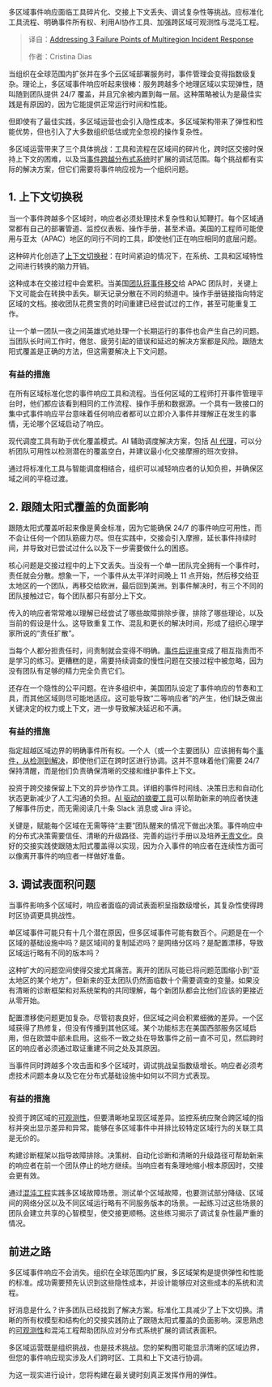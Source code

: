 
<!--
title: 应对多区域事件响应三大失效点
cover: https://cdn.thenewstack.io/media/2025/10/21f872c6-handoffs.jpg
summary: 多区域事件响应面临工具碎片化、交接上下文丢失、调试复杂性等挑战。应标准化工具流程、明确事件所有权、利用AI协作工具、加强跨区域可观测性与混沌工程。
-->

多区域事件响应面临工具碎片化、交接上下文丢失、调试复杂性等挑战。应标准化工具流程、明确事件所有权、利用AI协作工具、加强跨区域可观测性与混沌工程。

> 译自：[Addressing 3 Failure Points of Multiregion Incident Response](https://thenewstack.io/addressing-3-failure-points-of-multiregion-incident-response/)
> 
> 作者：Cristina Dias

当组织在全球范围内扩张并在多个云区域部署服务时，事件管理会变得指数级复杂。理论上，多区域事件响应听起来很棒：服务跨越多个地理区域以实现弹性，随叫随到团队提供 24/7 覆盖，并且冗余被内置到每一层。这种策略被认为是最佳实践是有原因的，因为它能提供正常运行时间和性能。

但即使有了最佳实践，多区域运营也会引入隐性成本。多区域架构带来了弹性和性能优势，但也引入了大多数组织低估或完全忽视的操作复杂性。

多区域运营带来了三个具体挑战：工具和流程在区域间的碎片化，跨时区交接时保持上下文的困难，以及当[事件跨越分布式系统](https://thenewstack.io/fast-focused-incident-response-reduce-system-noise-by-98/)时扩展的调试范围。每个挑战都有实际的解决方案，但它们需要将事件响应视为一个组织问题。

## **1. 上下文切换税**

当一个事件跨越多个区域时，响应者必须处理技术复杂性和认知鞭打。每个区域通常都有自己的部署管道、监控仪表板、操作手册，甚至术语。美国的工程师可能使用与亚太（APAC）地区的同行不同的工具，即使他们正在响应相同的底层问题。

这种碎片化创造了[上下文切换税](https://thenewstack.io/the-interrupt-tax-why-developer-productivity-is-measured-in-silences/)：在时间紧迫的情况下，在系统、工具和区域特性之间进行转换的脑力开销。

这种成本在交接过程中会累积。当美国[团队将事件移交](https://thenewstack.io/what-can-incident-teams-learn-from-crisis-management/)给 APAC 团队时，关键上下文可能会在转换中丢失。聊天记录分散在不同的频道中。操作手册链接指向特定区域的文档。接收团队花费宝贵的时间重建已经尝试过的工作，甚至可能重复工作。

让一个单一团队一夜之间英雄式地处理一个长期运行的事件也会产生自己的问题。当团队长时间工作时，倦怠、疲劳引起的错误和延迟的解决方案都是风险。跟随太阳式覆盖是正确的方法，但这需要解决上下文问题。

### **有益的措施**

在所有区域标准化您的事件响应工具和流程。当任何区域的工程师打开事件管理平台时，他们都应该看到相同的工作流程、操作手册和数据源。一个具有一致接口的集中式事件响应平台意味着任何响应者都可以立即介入事件并理解正在发生的事情，无论哪个区域启动了响应。

现代调度工具有助于优化覆盖模式。AI 辅助调度解决方案，包括 [AI 代理](https://thenewstack.io/how-ai-agents-will-transform-devops-workflows-for-工程师/)，可以分析团队可用性以检测潜在的覆盖空白，并建议最小化交接摩擦的班次安排。

通过将标准化工具与智能调度相结合，组织可以减轻响应者的认知负担，并确保区域之间的平稳过渡。

## **2. 跟随太阳式覆盖的负面影响**

跟随太阳式覆盖听起来像是黄金标准，因为它能确保 24/7 的事件响应可用性，而不会让任何一个团队筋疲力尽。但在实践中，交接会引入摩擦，延长事件持续时间，并导致对已尝试过什么以及下一步需要做什么的困惑。

核心问题是交接过程中的上下文丢失。当没有一个单一团队完全拥有一个事件时，责任就会分散。想象一下，一个事件从太平洋时间晚上 11 点开始，然后移交给亚太地区的一个团队，再移交给欧洲，最后回到美洲。到事件解决时，有三个不同的团队接触过它，每个团队都只有部分上下文。

传入的响应者常常难以理解已经尝试了哪些故障排除步骤，排除了哪些理论，以及当前的假设是什么。这导致重复工作、混乱和更长的解决时间，形成了组织心理学家所说的“责任扩散”。

当每个人都分担责任时，问责制就会变得不明确。[事件后评审](https://thenewstack.io/4-ways-to-facilitate-a-successful-learning-review/)变成了相互指责而不是学习的练习。更糟糕的是，需要持续调查的慢性问题在交接过程中被忽略，因为没有团队有足够的精力完全负责它们。

还存在一个隐性的公平问题。在许多组织中，美国团队设定了事件响应的节奏和工具，而其他区域则尽可能地适应。这可能导致“二等响应者”的产生，他们缺乏做出关键决定的权力或上下文，进一步导致解决延迟和不满。

### **有益的措施**

指定超越区域边界的明确事件所有权。一个人（或一个主要团队）应该拥有每个[事件，从检测到解决](https://thenewstack.io/bridging-the-gap-between-monitoring-and-incident-resolution/)，即使他们正在跨时区进行协调。这并不意味着他们需要 24/7 保持清醒，而是他们负责确保清晰的交接和维护事件上下文。

投资于跨交接保留上下文的异步协作工具。详细的事件时间线、决策日志和自动化状态更新减少了人工沟通的负担。[AI 驱动的摘要工具](https://thenewstack.io/how-to-use-ai-for-company-documents-summarization-extraction-and-beyond/)可以帮助新来的响应者快速了解事件历史，而无需阅读几十条 Slack 消息或 Jira 评论。

关键是，赋能每个区域在无需等待“主要”团队醒来的情况下做出决策。事件响应中的分布式决策需要信任、清晰的升级路径、完善的运行手册以及培养[无责文化](https://postmortmortems.pagerduty.com/culture/blameless/)。良好的交接实践使跟随太阳式覆盖得以实现，因为介入事件的响应者在连续性方面可以像离开事件的响应者一样做好准备。

## **3. 调试表面积问题**

当事件影响多个区域时，响应者面临的调试表面积呈指数级增长，其复杂性使得跨时区协调更具挑战性。

单区域事件可能只有十几个潜在原因，但多区域事件可能有数百个。问题是在一个区域的基础设施中吗？是区域间的复制延迟吗？是网络分区吗？是配置漂移，导致区域运行略有不同的版本吗？

这种扩大的问题空间使得交接尤其痛苦。离开的团队可能已将问题范围缩小到“亚太地区的某个地方”，但新来的亚太团队仍然面临数十个需要调查的变量。如果没有清晰的诊断框架和对系统架构的共同理解，每个新团队都会比他们应该的更接近从零开始。

配置漂移使问题更加复杂。尽管初衷良好，但区域之间会积累细微的差异。一个区域获得了热修复，但没有传播到其他区域。某个功能标志在美国西部服务区域启用，但在欧盟中部未启用。这些不一致之处在导致事件之前一直不可见，然后跨时区的响应者必须通过取证重建不同之处及其原因。

当事件同时跨越多个攻击面和多个区域时，调试挑战呈指数级增长。响应者必须考虑技术问题本身以及它在分布式基础设施中如何以不同方式表现。

### **有益的措施**

投资于跨区域的[可观测性](https://thenewstack.io/obserablity/)，但要清晰地呈现区域差异。监控系统应聚合跨区域的指标并突出显示差异和异常。能够在多区域事件中并排比较特定区域行为的关联工具是无价的。

构建诊断框架以指导故障排除。决策树、自动化诊断和清晰的升级路径可帮助新来的响应者在前一个团队停止的地方继续。当响应者有条理地缩小根本原因时，交接会更有效。

通过[混沌工程](https://thenewstack.io/chaos-engineering-made-simple/)实践多区域故障场景。测试单个区域故障，也要测试部分降级、区域间的网络分区以及不同区域运行略有不同服务版本的场景。一起练习过这些场景的团队会建立共享的心智模型，使交接更顺畅。这些练习揭示了调试复杂性最严重的情况。

## **前进之路**

多区域事件响应不会消失。组织在全球范围内扩展，多区域架构是提供弹性和性能的标准。成功需要预先认识到这些隐性成本，并设计能够应对这些成本的系统和流程。

好消息是什么？许多团队已经找到了解决方案。标准化工具减少了上下文切换。清晰的所有权模型和结构化的交接实践防止了跟随太阳式覆盖的负面影响。深思熟虑的[可观测性](https://thenewstack.io/obserablity/)和混沌工程帮助团队应对分布式系统扩展的调试表面积。

多区域运营既是组织挑战，也是技术挑战。您的架构图可能显示清晰的区域边界，但您的事件响应现实涉及人们跨时区、工具和上下文进行协调。

为这一现实进行设计，您将构建在最关键时刻真正发挥作用的弹性。